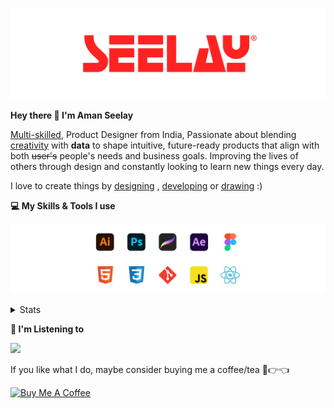 [![banner](./images/seelay.svg)](https://www.seelay.in)

**Hey there 👋 I'm Aman Seelay**

[Multi-skilled](https://www.seelay.in/#skills), Product Designer from India, Passionate about blending [creativity](https://illustrations.seelay.in) with <b>data</b> to shape intuitive, future-ready products that align with both <s>user's</s> people's needs and business goals. Improving the lives of others through design and constantly looking to learn new things every day.

I love to create things by [designing](https://www.seelay.in/#work) , [developing](https://www.seelay.in/#projects) or [drawing](https://art.seelay.in) :)

**💻 My Skills & Tools I use**

[![banner](./images/skills&tools.svg)](https://www.seelay.in/about)

<details>
  <summary>Stats</summary>

---

<!--START_SECTION:waka-->
![Profile Views](http://img.shields.io/badge/Profile%20Views-1-blue)

**🐱 My GitHub Data** 

> 📦 685.9 kB Used in GitHub's Storage 
 > 
> 🏆 634 Contributions in the Year 2025
 > 
> 💼 Opted to Hire
 > 
> 📜 1 Public Repository 
 > 
> 🔑 26 Private Repository 
 > 
**I'm a Night 🦉** 

```text
🌞 Morning                422 commits         ████░░░░░░░░░░░░░░░░░░░░░   14.56 % 
🌆 Daytime                354 commits         ███░░░░░░░░░░░░░░░░░░░░░░   12.22 % 
🌃 Evening                853 commits         ███████░░░░░░░░░░░░░░░░░░   29.43 % 
🌙 Night                  1269 commits        ███████████░░░░░░░░░░░░░░   43.79 % 
```
📅 **I'm Most Productive on Sunday** 

```text
Monday                   307 commits         ███░░░░░░░░░░░░░░░░░░░░░░   10.59 % 
Tuesday                  464 commits         ████░░░░░░░░░░░░░░░░░░░░░   16.01 % 
Wednesday                406 commits         ████░░░░░░░░░░░░░░░░░░░░░   14.01 % 
Thursday                 429 commits         ████░░░░░░░░░░░░░░░░░░░░░   14.80 % 
Friday                   396 commits         ███░░░░░░░░░░░░░░░░░░░░░░   13.66 % 
Saturday                 353 commits         ███░░░░░░░░░░░░░░░░░░░░░░   12.18 % 
Sunday                   543 commits         █████░░░░░░░░░░░░░░░░░░░░   18.74 % 
```


📊 **This Week I Spent My Time On** 

```text
🕑︎ Time Zone: Asia/Kolkata

💬 Programming Languages: 
Other                    15 hrs 39 mins      ████████████████░░░░░░░░░   64.29 % 
Astro                    6 hrs 26 mins       ███████░░░░░░░░░░░░░░░░░░   26.42 % 
MDX                      54 mins             █░░░░░░░░░░░░░░░░░░░░░░░░   03.76 % 
TypeScript               40 mins             █░░░░░░░░░░░░░░░░░░░░░░░░   02.77 % 
Image (svg)              24 mins             ░░░░░░░░░░░░░░░░░░░░░░░░░   01.65 % 

🔥 Editors: 
Chrome                   12 hrs 10 mins      ████████████░░░░░░░░░░░░░   49.97 % 
Cursor                   8 hrs 40 mins       █████████░░░░░░░░░░░░░░░░   35.60 % 
Edge                     3 hrs 31 mins       ████░░░░░░░░░░░░░░░░░░░░░   14.44 % 

💻 Operating System: 
Windows                  24 hrs 21 mins      █████████████████████████   100.00 % 
```

**I Mostly Code in JavaScript** 

```text
JavaScript               17 repos            ███████████████░░░░░░░░░░   60.71 % 
HTML                     4 repos             ████░░░░░░░░░░░░░░░░░░░░░   14.29 % 
TypeScript               4 repos             ████░░░░░░░░░░░░░░░░░░░░░   14.29 % 
Java                     2 repos             ██░░░░░░░░░░░░░░░░░░░░░░░   07.14 % 
Astro                    1 repo              █░░░░░░░░░░░░░░░░░░░░░░░░   03.57 % 
```




 Last Updated on 14/05/2025 06:51:09 UTC
<!--END_SECTION:waka-->

---

 </details>

**🎵 I'm Listening to**

<object data="https://now-play.vercel.app/api/generate?uid=7a17a86e-d6b7-43b5-8d9c-1d6dae42a779" >

  <img src="https://now-play.vercel.app/api/generate?uid=7a17a86e-d6b7-43b5-8d9c-1d6dae42a779" />

</object>

If you like what I do, maybe consider buying me a coffee/tea 🥺👉👈

<a href="https://www.buymeacoffee.com/seelay" target="_blank"><img src="https://cdn.buymeacoffee.com/buttons/v2/default-red.png" alt="Buy Me A Coffee" width="150" ></a>
